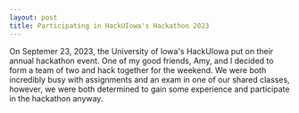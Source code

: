 ```yaml
---
layout: post
title: Participating in HackUIowa's Hackathon 2023
---
```


On Septemer 23, 2023, the University of Iowa's HackUIowa put on their annual hackathon event. One of my good friends, Amy, and I decided to form a team of two and hack together for the weekend. We were both incredibly busy with assignments and an exam in one of our shared classes, however, we were both determined to gain some experience and participate in the hackathon anyway. 